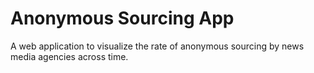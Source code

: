 # Anonymous Sourcing App

A web application to visualize the rate of anonymous sourcing by news media agencies across time. 
